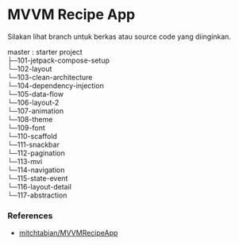 # MVVM Recipe App

Silakan lihat branch untuk berkas atau source code yang diinginkan.

master : starter project\
├─101-jetpack-compose-setup\
└─102-layout\
└─103-clean-architecture\
└─104-dependency-injection\
└─105-data-flow\
└─106-layout-2\
└─107-animation\
└─108-theme\
└─109-font\
└─110-scaffold\
└─111-snackbar\
└─112-pagination\
└─113-mvi\
└─114-navigation\
└─115-state-event\
└─116-layout-detail\
└─117-abstraction

### References
- [mitchtabian/MVVMRecipeApp](https://github.com/mitchtabian/MVVMRecipeApp)